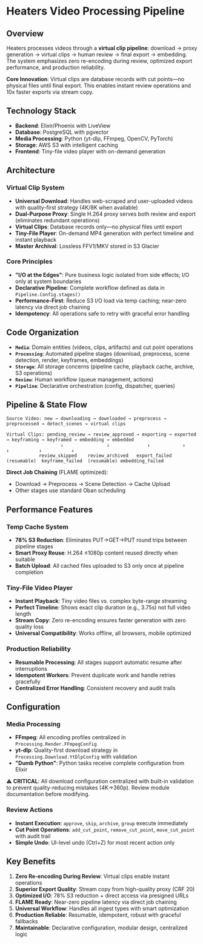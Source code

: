 # Heaters Video Processing Pipeline

## Overview

Heaters processes videos through a **virtual clip pipeline**: download → proxy generation → virtual clips → human review → final export → embedding. The system emphasizes zero re-encoding during review, optimized export performance, and production reliability.

**Core Innovation**: Virtual clips are database records with cut points—no physical files until final export. This enables instant review operations and 10x faster exports via stream copy.

## Technology Stack

- **Backend**: Elixir/Phoenix with LiveView
- **Database**: PostgreSQL with pgvector  
- **Media Processing**: Python (yt-dlp, FFmpeg, OpenCV, PyTorch)
- **Storage**: AWS S3 with intelligent caching
- **Frontend**: Tiny-file video player with on-demand generation

## Architecture

### Virtual Clip System

- **Universal Download**: Handles web-scraped and user-uploaded videos with quality-first strategy (4K/8K when available)
- **Dual-Purpose Proxy**: Single H.264 proxy serves both review and export (eliminates redundant operations)
- **Virtual Clips**: Database records only—no physical files until export
- **Tiny-File Player**: On-demand MP4 generation with perfect timeline and instant playback
- **Master Archival**: Lossless FFV1/MKV stored in S3 Glacier

### Core Principles

- **"I/O at the Edges"**: Pure business logic isolated from side effects; I/O only at system boundaries
- **Declarative Pipeline**: Complete workflow defined as data in `Pipeline.Config.stages()`
- **Performance-First**: Reduce S3 I/O load via temp caching; near-zero latency via direct job chaining
- **Idempotency**: All operations safe to retry with graceful error handling

## Code Organization

- **`Media`**: Domain entities (videos, clips, artifacts) and cut point operations
- **`Processing`**: Automated pipeline stages (download, preprocess, scene detection, render, keyframes, embeddings)
- **`Storage`**: All storage concerns (pipeline cache, playback cache, archive, S3 operations)
- **`Review`**: Human workflow (queue management, actions)
- **`Pipeline`**: Declarative orchestration (config, dispatcher, queries)

## Pipeline & State Flow

```
Source Video: new → downloading → downloaded → preprocess → preprocessed → detect_scenes → virtual clips

Virtual Clips: pending_review → review_approved → exporting → exported → keyframing → keyframed → embedding → embedded
                    ↓                ↓              ↓            ↓              ↓           ↓           ↓
            review_skipped    review_archived   export_failed  (resumable)  keyframe_failed  (resumable) embedding_failed
```

**Direct Job Chaining** (FLAME optimized):
- Download → Preprocess → Scene Detection → Cache Upload
- Other stages use standard Oban scheduling

## Performance Features

### Temp Cache System
- **78% S3 Reduction**: Eliminates PUT→GET→PUT round trips between pipeline stages
- **Smart Proxy Reuse**: H.264 ≤1080p content reused directly when suitable
- **Batch Upload**: All cached files uploaded to S3 only once at pipeline completion

### Tiny-File Video Player
- **Instant Playback**: Tiny video files vs. complex byte-range streaming
- **Perfect Timeline**: Shows exact clip duration (e.g., 3.75s) not full video length
- **Stream Copy**: Zero re-encoding ensures faster generation with zero quality loss
- **Universal Compatibility**: Works offline, all browsers, mobile optimized

### Production Reliability
- **Resumable Processing**: All stages support automatic resume after interruptions
- **Idempotent Workers**: Prevent duplicate work and handle retries gracefully
- **Centralized Error Handling**: Consistent recovery and audit trails

## Configuration

### Media Processing
- **FFmpeg**: All encoding profiles centralized in `Processing.Render.FFmpegConfig`
- **yt-dlp**: Quality-first download strategy in `Processing.Download.YtDlpConfig` with validation
- **"Dumb Python"**: Python tasks receive complete configuration from Elixir

⚠️ **CRITICAL**: All download configuration centralized with built-in validation to prevent quality-reducing mistakes (4K→360p). Review module documentation before modifying.

### Review Actions
- **Instant Execution**: `approve`, `skip`, `archive`, `group` execute immediately
- **Cut Point Operations**: `add_cut_point`, `remove_cut_point`, `move_cut_point` with audit trail
- **Simple Undo**: UI-level undo (Ctrl+Z) for most recent action only

## Key Benefits

1. **Zero Re-encoding During Review**: Virtual clips enable instant operations
2. **Superior Export Quality**: Stream copy from high-quality proxy (CRF 20)
3. **Optimized I/O**: 78% S3 reduction + direct access via presigned URLs
4. **FLAME Ready**: Near-zero pipeline latency via direct job chaining
5. **Universal Workflow**: Handles all ingest types with smart optimization
6. **Production Reliable**: Resumable, idempotent, robust with graceful fallbacks
7. **Maintainable**: Declarative configuration, modular design, centralized logic